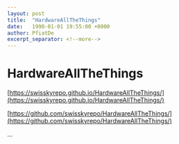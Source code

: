 ```yaml
---
layout: post
title:  "HardwareAllTheThings"
date:   1990-01-01 19:55:00 +0000
author: PfiatDe
excerpt_separator: <!--more-->
---
```


# HardwareAllTheThings

[https://swisskyrepo.github.io/HardwareAllTheThings/](https://swisskyrepo.github.io/HardwareAllTheThings/)

[https://github.com/swisskyrepo/HardwareAllTheThings/](https://github.com/swisskyrepo/HardwareAllTheThings/)

...
<!--more-->
